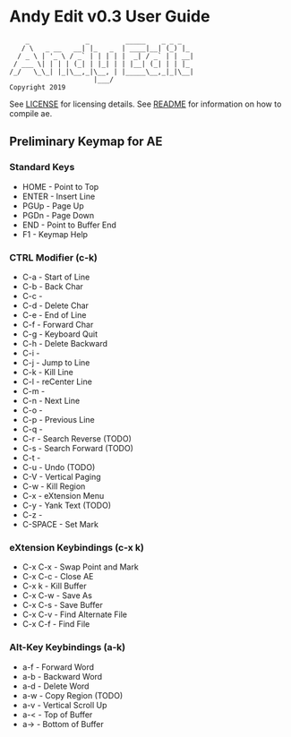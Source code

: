 # Andy Edit v0.3 User Guide

        _              _         _____    _ _ _
       / \   _ __   __| |_   _  | ____|__| (_) |_
      / _ \ | '_ \ / _` | | | | |  _| / _` | | __|
     / ___ \| | | | (_| | |_| | | |__| (_| | | |_
    /_/   \_\_| |_|\__,_|\__, | |_____\__,_|_|\__|
                         |___/
    Copyright 2019

See [LICENSE](LICENSE) for licensing details.
See [README](README.md) for information on how to compile ae.

## Preliminary Keymap for AE 

### Standard Keys
* HOME    - Point to Top
* ENTER   - Insert Line
* PGUp    - Page Up
* PGDn    - Page Down
* END     - Point to Buffer End
* F1      - Keymap Help

### CTRL Modifier (c-k)
* C-a     - Start of Line
* C-b     - Back Char
* C-c     -
* C-d     - Delete Char
* C-e     - End of Line
* C-f     - Forward Char
* C-g     - Keyboard Quit
* C-h     - Delete Backward
* C-i     -
* C-j     - Jump to Line
* C-k     - Kill Line
* C-l     - reCenter Line
* C-m     -
* C-n     - Next Line
* C-o     - 
* C-p     - Previous Line
* C-q     - 
* C-r     - Search Reverse (TODO)
* C-s     - Search Forward (TODO)
* C-t     -
* C-u     - Undo (TODO)
* C-V     - Vertical Paging
* C-w     - Kill Region
* C-x     - eXtension Menu
* C-y     - Yank Text (TODO)
* C-z     - 
* C-SPACE - Set Mark

### eXtension Keybindings (c-x k)
* C-x C-x - Swap Point and Mark
* C-x C-c - Close AE
* C-x k   - Kill Buffer
* C-x C-w - Save As
* C-x C-s - Save Buffer
* C-x C-v - Find Alternate File
* C-x C-f - Find File

### Alt-Key Keybindings (a-k)
* a-f     - Forward Word
* a-b     - Backward Word
* a-d     - Delete Word
* a-w     - Copy Region (TODO)
* a-v     - Vertical Scroll Up
* a-<     - Top of Buffer
* a->     - Bottom of Buffer

